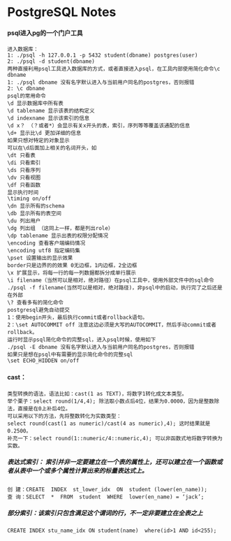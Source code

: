 # PostgreSQL Notes
#### psql进入pg的一个门户工具
    进入数据库：
    1: ./psql -h 127.0.0.1 -p 5432 student(dbname) postgres(user)
    2: ./psql -d student(dbname)
    两种直接利用psql工具进入数据库的方式，或者直接进入psql，在工具内部使用简化命令\c dbname
    1: ./psql dbname 没有名字默认进入与当前用户同名的postgres，否则报错
    2: \c dbname
    psql的常用命令
    \d 显示数据库中所有表
    \d tablename 显示该表的结构定义
    \d indexname 显示该索引的信息
    \d x？ （？或者*）会显示有关x开头的表，索引，序列等等覆盖该通配的信息
    \d+ 显示比\d 更加详细的信息
    如果只想对特定的对象显示
    可以在\d后面加上相关的名词开头，如
    \dt 只看表
    \di 只看索引
    \ds 只看序列
    \dv 只看视图
    \df 只看函数
    显示执行时间
    \timing on/off
    \dn 显示所有的schema
    \db 显示所有的表空间
    \du 列出用户
    \dg 列出组 （这同上一样，都是列出role）
    \dp tablename 显示出表的权限分配情况
    \encoding 查看客户端编码情况
    \encoding utf8 指定编码集
    \pset 设置输出的显示效果
    border只是边界的的效果 0无边框，1内边框，2全边框
    \x 扩展显示，将每一行的每一列数据都拆分成单行展示
    \i filename（当然可以是相对，绝对路径）在psql工具中，使用外部文件中的sql命令
    ./psql -f filename(当然可以是相对，绝对路径)，非psql中的启动，执行完了之后还是在外部
    \? 查看多有的简化命令
    postgresql避免自动提交
    1：使用begin开头，最后执行commit或者rollback语句。
    2：\set AUTOCOMMIT off 注意这边必须是大写的AUTOCOMMIT，然后手动commit或者rollback。
    运行时显示psql简化命令的完整sql，进入psql时候，使用如下
    ./psql -E dbname 没有名字默认进入与当前用户同名的postgres，否则报错
    如果只是想在psql中有需要的显示简化命令的完整sql
    \set ECHO_HIDDEN on/off
#### cast：
    类型转换的语法，语法比如：cast(1 as TEXT)，将数字1转化成文本类型。
    举个栗子：select round(1/4,4); 除法取小数点后4位，结果为0.0000，因为是整数除法，直接是在0上补后4位。
    可以采用以下的方法，先将整数转化为实数类型：
    select round(cast(1 as numeric)/cast(4 as numeric),4); 这时结果就是0.2500。
    补充一下：select round(1::numeric/4::numeric,4); 可以非函数式地将数字转换为实数。
     
##### 表达式索引： 索引并非一定要建立在一个表的属性上，还可以建立在一个函数或者从表中一个或多个属性计算出来的标量表达式上。
    创 建：CREATE  INDEX  st_lower_idx  ON  student (lower(en_name));
    查 询：SELECT  *  FROM  student  WHERE  lower(en_name) = ‘jack’;   
##### 部分索引：该索引只包含满足这个谓词的行，不一定非要建立在全表之上
    CREATE INDEX stu_name_idx ON student(name)  where(id>1 AND id<255);

